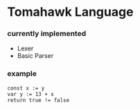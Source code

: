 # Tomahawk Language

### currently implemented
- Lexer
- Basic Parser

### example
```
const x := y
var y := 13 + x
return true != false
```